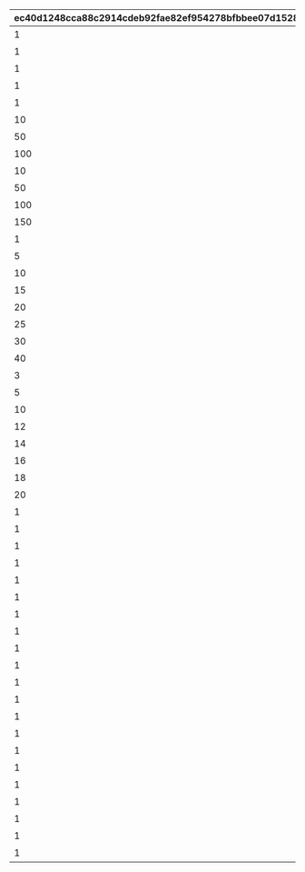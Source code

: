 |ec40d1248cca88c2914cdeb92fae82ef954278bfbbee07d1528d127c3632a4e3|aa6e6a377f8f57a379f518dffb64de2339dac8cbed5e04aa3844872e3514c16b|4f175f5e424f6e6413c1a2127b24fc0b7214a8b2cee28116ebf920d5d03443ef|824ff9db219af600a9058db32048af602c8c92cbae42c2a1394217a23e2b394c|bf27f30af8efa2d78c0b308f2880ca4cc86243dfa2f70e559cad1530a0db1bba|8e97f6da13ef20510fef9f9654dd56657b5a053e172857a54df33b3fe64a0cba|3b3c5de3c4afc8aacd223dd01367710e704535dc57eccacc8dd9011e1dfcae3d|4c82c09931a80e6a256880e4787723c21e51a6174f9cc71c2433593bcff8a208|7ae82b6edeaa463b973b2a9c8ac0f9f75da4bc7b12e4b00ba240b1ea3ed172a3|7283757b64c62d41cba17eff3da0e707b39edda8585ee0efe6f4b853a0f5c4ab|bf01cc652f8dda8e0bc81893cbaa954467aeb1fa03c6f6d03deec4ab116b7f3d|
| --- | --- | --- | --- | --- | --- | --- | --- | --- | --- | --- |
|1|1|1013|難易度1以上で1回クリアしよう|2|3|1|1|1|0|1|
|1|2|1013|難易度2以上で1回クリアしよう|2|5|2|2|1|0|2|
|1|3|1013|難易度3以上で1回クリアしよう|2|5|3|3|1|0|3|
|1|4|1013|難易度4以上で1回クリアしよう|2|5|4|4|1|0|4|
|1|5|1013|難易度5で1回クリアしよう|2|5|5|5|1|0|5|
|10|6|1013|迷宮遺物を累計10個集めよう|3|0|6|0|1|0|6|
|50|7|1013|迷宮遺物を累計50個集めよう|3|0|7|0|1|0|7|
|100|8|1013|迷宮遺物を累計100個集めよう|3|0|8|0|1|0|8|
|10|9|1013|キャラを累計で10人勧誘しよう|4|0|9|0|1|0|9|
|50|10|1013|キャラを累計で50人勧誘しよう|4|0|10|0|1|0|10|
|100|11|1013|キャラを累計で100人勧誘しよう|4|0|11|0|1|0|11|
|150|12|1013|キャラを累計で150人勧誘しよう|4|0|12|0|1|0|12|
|1|13|1013|アルファ強化でノードを1個解放しよう|5|0|13|0|1|0|13|
|5|14|1013|アルファ強化でノードを5個解放しよう|5|0|14|0|1|0|14|
|10|15|1013|アルファ強化でノードを10個解放しよう|5|0|15|0|1|0|15|
|15|16|1013|アルファ強化でノードを15個解放しよう|5|0|16|0|1|0|16|
|20|17|1013|アルファ強化でノードを20個解放しよう|5|0|17|0|1|0|17|
|25|18|1013|アルファ強化でノードを25個解放しよう|5|0|18|0|1|0|18|
|30|19|1013|アルファ強化でノードを30個解放しよう|5|0|19|0|1|0|19|
|40|20|1013|アルファ強化でノードを40個解放しよう|5|0|20|0|1|0|20|
|3|21|1013|難易度2以上で3回クリアしよう（スキップを除く）|2|5|21|2|1|0|21|
|5|22|1013|難易度2以上で5回クリアしよう（スキップを除く）|2|5|22|2|1|0|22|
|10|23|1013|難易度2以上で10回クリアしよう（スキップを除く）|2|5|23|2|1|0|23|
|12|24|1013|難易度2以上で12回クリアしよう（スキップを除く）|2|5|24|2|1|0|24|
|14|25|1013|難易度2以上で14回クリアしよう（スキップを除く）|2|5|25|2|1|0|25|
|16|26|1013|難易度2以上で16回クリアしよう（スキップを除く）|2|5|26|2|1|0|26|
|18|27|1013|難易度2以上で18回クリアしよう（スキップを除く）|2|5|27|2|1|0|27|
|20|28|1013|難易度2以上で20回クリアしよう（スキップを除く）|2|5|28|2|1|0|28|
|1|29|1013|キャラを20人以上勧誘した状態でクリアしよう|6|20|29|0|1|0|29|
|1|30|1013|キャラを25人以上勧誘した状態でクリアしよう|6|25|30|0|1|0|30|
|1|31|1013|キャラを30人以上勧誘した状態でクリアしよう|6|30|31|0|1|0|31|
|1|32|1013|迷宮遺物を15個以上所持した状態でクリアしよう|8|15|32|0|1|0|32|
|1|33|1013|迷宮遺物を20個以上所持した状態でクリアしよう|8|20|33|0|1|0|33|
|1|34|1013|迷宮遺物を25個以上所持した状態でクリアしよう|8|25|34|0|1|0|34|
|1|35|1014|【美食殿】難易度3以上で1回クリアしよう|2|5|35|3|2|1|35|
|1|36|1014|【美食殿】難易度4以上で1回クリアしよう|2|5|36|4|2|1|36|
|1|37|1014|【美食殿】難易度5で1回クリアしよう|2|5|37|5|2|1|37|
|1|38|1014|【トゥインクルウィッシュ】難易度3以上で1回クリアしよう|2|5|38|3|2|2|38|
|1|39|1014|【トゥインクルウィッシュ】難易度4以上で1回クリアしよう|2|5|39|4|2|2|39|
|1|40|1014|【トゥインクルウィッシュ】難易度5で1回クリアしよう|2|5|40|5|2|2|40|
|1|41|1014|【サレンディア救護院】難易度3以上で1回クリアしよう|2|5|41|3|2|3|41|
|1|42|1014|【サレンディア救護院】難易度4以上で1回クリアしよう|2|5|42|4|2|3|42|
|1|43|1014|【サレンディア救護院】難易度5で1回クリアしよう|2|5|43|5|2|3|43|
|1|44|1014|【王宮騎士団（NIGHTMARE）】難易度3以上で1回クリアしよう|2|5|44|3|2|4|44|
|1|45|1014|【王宮騎士団（NIGHTMARE）】難易度4以上で1回クリアしよう|2|5|45|4|2|4|45|
|1|46|1014|【王宮騎士団（NIGHTMARE）】難易度5で1回クリアしよう|2|5|46|5|2|4|46|
|1|47|1014|【ラビリンス】難易度3以上で1回クリアしよう|2|5|47|3|2|5|47|
|1|48|1014|【ラビリンス】難易度4以上で1回クリアしよう|2|5|48|4|2|5|48|
|1|49|1014|【ラビリンス】難易度5で1回クリアしよう|2|5|49|5|2|5|49|